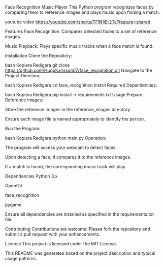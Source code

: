 Face Recognition Music Player
This Python program recognizes faces by comparing them to reference images and plays music upon finding a match.​

youtube video
https://youtube.com/shorts/TFIN1iEr2Tc?feature=shared

Features
Face Recognition: Compares detected faces to a set of reference images.​

Music Playback: Plays specific music tracks when a face match is found.​

Installation
Clone the Repository:

bash
Kopiera
Redigera
git clone https://github.com/HugoKarlsson07/face_recognition.git
Navigate to the Project Directory:

bash
Kopiera
Redigera
cd face_recognition
Install Required Dependencies:

bash
Kopiera
Redigera
pip install -r requirements.txt
Usage
Prepare Reference Images:

Store the reference images in the reference_images directory.​

Ensure each image file is named appropriately to identify the person.​

Run the Program:

bash
Kopiera
Redigera
python main.py
Operation:

The program will access your webcam to detect faces.​

Upon detecting a face, it compares it to the reference images.​

If a match is found, the corresponding music track will play.​

Dependencies
Python 3.x

OpenCV​

face_recognition​

pygame​

Ensure all dependencies are installed as specified in the requirements.txt file.​

Contributing
Contributions are welcome! Please fork the repository and submit a pull request with your enhancements.​

License
This project is licensed under the MIT License.​

​This README was generated based on the project description and typical usage patterns.
